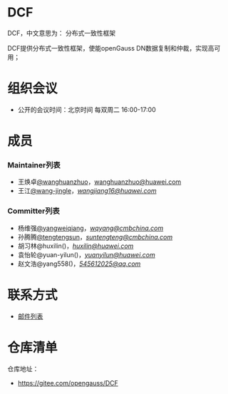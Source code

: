 # DCF
DCF，中文意思为： 分布式一致性框架

DCF提供分布式一致性框架，使能openGauss DN数据复制和仲裁，实现高可用；

# 组织会议

- 公开的会议时间：北京时间 每双周二 16:00-17:00

# 成员

### Maintainer列表
- 王焕卓[@wanghuanzhuo](https://gitee.com/wang-jingle)，wanghuanzhuo@huawei.com
- 王江[@wang-jingle](https://gitee.com/wang-jingle)，*wangjiang16@huawei.com*

### Committer列表
- 杨维强[@yangweiqiang](https://gitee.com/yangweiqiang)，*wqyang@cmbchina.com*
- 孙腾腾[@tengtengsun](https://gitee.com/tengtengsun)，*suntengteng@cmbchina.com*
- 胡习林@huxilin()，*huxilin@huawei.com*
- 袁怡轮@yuan-yilun()，*yuanyilun@huawei.com*
- 赵文浩@yang558()，*545612025@qq.com*

# 联系方式

- [邮件列表](https://mailweb.opengauss.org/postorius/lists/dcf.opengauss.org/)


# 仓库清单

仓库地址：
- https://gitee.com/opengauss/DCF

